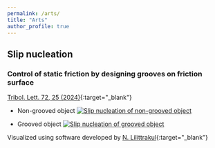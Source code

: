 ```yaml
---
permalink: /arts/
title: "Arts"
author_profile: true
---
```


## Slip nucleation
### Control of static friction by designing grooves on friction surface
[Tribol. Lett. 72, 25 (2024)](https://doi.org/10.1007/s11249-023-01822-4){:target="_blank"}
*  Non-grooved object
[![Slip nucleation of non-grooved object]()](https://youtu.be/bV2FvNokl6c)

* Grooved object
[![Slip nucleation of grooved object]()](https://youtu.be/TV4r5Lxt05Q)


Visualized using software developed by [N. Lilittrakul](https://www.lee-lit.com/){:target="_blank"}
